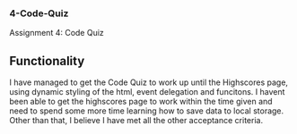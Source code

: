 ### 4-Code-Quiz
Assignment 4: Code Quiz

## Functionality
I have managed to get the Code Quiz to work up until the Highscores page, using dynamic styling of the html, event delegation and funcitons. I havent been able to get the highscores page to work within the time given and need to spend some more time learning how to save data to local storage. Other than that, I believe I have met all the other acceptance criteria.

## 
